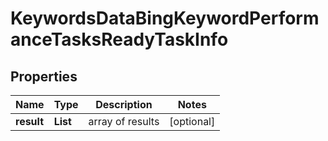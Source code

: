 # KeywordsDataBingKeywordPerformanceTasksReadyTaskInfo


## Properties

| Name | Type | Description | Notes |
|------------ | ------------- | ------------- | -------------|
**result** | **List<KeywordsDataBingKeywordPerformanceTasksReadyResultInfo>** | array of results |[optional]|